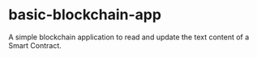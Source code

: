 # basic-blockchain-app
A simple blockchain application to read and update the text content of a Smart Contract.
